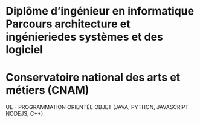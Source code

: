 # Diplôme d’ingénieur en informatique Parcours architecture et ingénieriedes systèmes et des logiciel

# Conservatoire national des arts et métiers (CNAM)

UE - PROGRAMMATION ORIENTÉE OBJET (JAVA, PYTHON, JAVASCRIPT NODEJS, C++)
